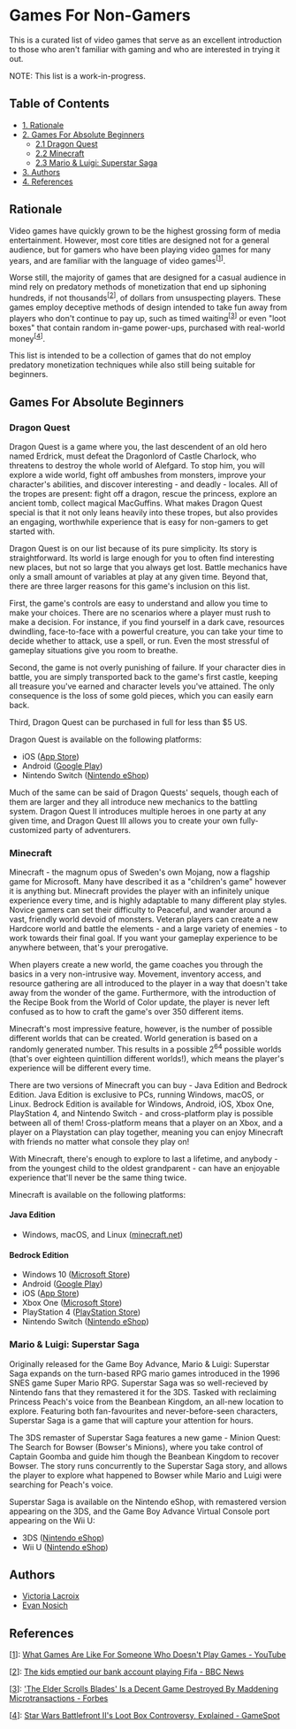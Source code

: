 # Games For Non-Gamers

This is a curated list of video games that serve as an excellent introduction
to those who aren't familiar with gaming and who are interested in trying
it out.

NOTE: This list is a work-in-progress.

## Table of Contents

- [1. Rationale](#rationale)
- [2. Games For Absolute Beginners](#games-for-absolute-beginners)
	- [2.1 Dragon Quest](#dragon-quest)
	- [2.2 Minecraft](#minecraft)
	- [2.3 Mario & Luigi: Superstar Saga](#wip)
- [3. Authors](#authors)
- [4. References](#references)

## Rationale

Video games have quickly grown to be the highest grossing form of media
entertainment. However, most core titles are designed not for a general
audience, but for gamers who have been playing video games for many years,
and are familiar with the language of video games<sup>[[1](#ref-1)]</sup>.

Worse still, the majority of games that are designed for a casual audience in
mind rely on predatory methods of monetization that end up siphoning hundreds,
if not thousands<sup>[[2](#ref-2)]</sup>, of dollars from unsuspecting
players. These games employ deceptive methods of design intended to
take fun away from players who don't continue to pay up, such as timed
waiting<sup>[[3](#ref-3)]</sup> or even "loot boxes" that contain random
in-game power-ups, purchased with real-world money<sup>[[4](#ref-4)]</sup>.

This list is intended to be a collection of games that do not employ predatory
monetization techniques while also still being suitable for beginners.

## Games For Absolute Beginners

### Dragon Quest

Dragon Quest is a game where you, the last descendent of an old hero named
Erdrick, must defeat the Dragonlord of Castle Charlock, who threatens to
destroy the whole world of Alefgard. To stop him, you will explore a wide
world, fight off ambushes from monsters, improve your character's abilities,
and discover interesting - and deadly - locales. All of the tropes are
present: fight off a dragon, rescue the princess, explore an ancient tomb,
collect magical MacGuffins. What makes Dragon Quest special is that it
not only leans heavily into these tropes, but also provides an engaging,
worthwhile experience that is easy for non-gamers to get started with.

Dragon Quest is on our list because of its pure simplicity. Its story is
straightforward. Its world is large enough for you to often find interesting
new places, but not so large that you always get lost. Battle mechanics have
only a small amount of variables at play at any given time. Beyond that,
there are three larger reasons for this game's inclusion on this list.

First, the game's controls are easy to understand and allow you time to
make your choices. There are no scenarios where a player must rush to make
a decision. For instance, if you find yourself in a dark cave, resources
dwindling, face-to-face with a powerful creature, you can take your time to
decide whether to attack, use a spell, or run. Even the most stressful of
gameplay situations give you room to breathe.

Second, the game is not overly punishing of failure. If your character dies in
battle, you are simply transported back to the game's first castle, keeping
all treasure you've earned and character levels you've attained. The only
consequence is the loss of some gold pieces, which you can easily earn back.

Third, Dragon Quest can be purchased in full for less than $5 US.

Dragon Quest is available on the following platforms:

- iOS ([App Store](https://apps.apple.com/us/app/dragon-quest/id911201894))
- Android ([Google Play](https://play.google.com/store/apps/details?id=com.square_enix.android_googleplay.dq1_gp))
- Nintendo Switch ([Nintendo eShop](https://www.nintendo.com/games/detail/dragon-quest-switch/))

Much of the same can be said of Dragon Quests' sequels, though each of them
are larger and they all introduce new mechanics to the battling system. Dragon
Quest II introduces multiple heroes in one party at any given time, and Dragon
Quest III allows you to create your own fully-customized party of adventurers.

### Minecraft

Minecraft - the magnum opus of Sweden's own Mojang, now a flagship game for
Microsoft. Many have described it as a "children's game" however it is anything
but. Minecraft provides the player with an infinitely unique experience every
time, and is highly adaptable to many different play styles. Novice gamers can
set their difficulty to Peaceful, and wander around a vast, friendly world
devoid of monsters. Veteran players can create a new Hardcore world and battle
the elements - and a large variety of enemies - to work towards their final
goal. If you want your gameplay experience to be anywhere between, that's your
prerogative.

When players create a new world, the game coaches you through the basics in a
very non-intrusive way. Movement, inventory access, and resource gathering are
all introduced to the player in a way that doesn't take away from the wonder of
the game. Furthermore, with the introduction of the Recipe Book from the World
of Color update, the player is never left confused as to how to craft the game's
over 350 different items.

Minecraft's most impressive feature, however, is the number of possible
different worlds that can be created. World generation is based on a randomly
generated number. This results in a possible 2<sup>64</sup> possible worlds
(that's over eighteen quintillion different worlds!), which means the player's
experience will be different every time.

There are two versions of Minecraft you can buy - Java Edition and Bedrock
Edition. Java Edition is exclusive to PCs, running Windows, macOS, or Linux.
Bedrock Edition is available for Windows, Android, iOS, Xbox One, PlayStation 4,
and Nintendo Switch - and cross-platform play is possible between all of them!
Cross-platform means that a player on an Xbox, and a player on a Playstation can
play together, meaning you can enjoy Minecraft with friends no matter what
console they play on!

With Minecraft, there's enough to explore to last a lifetime, and anybody - from
the youngest child to the oldest grandparent - can have an enjoyable experience
that'll never be the same thing twice.

Minecraft is available on the following platforms:

#### Java Edition

- Windows, macOS, and Linux ([minecraft.net](https://www.minecraft.net/en-us/get-minecraft))

#### Bedrock Edition

- Windows 10 ([Microsoft Store](https://www.microsoft.com/en-us/p/minecraft-for-windows-10/9nblggh2jhxj?activetab=pivot:overviewtab))
- Android ([Google Play](https://play.google.com/store/apps/details?id=com.mojang.minecraftpe))
- iOS ([App Store](https://apps.apple.com/ca/app/minecraft/id479516143))
- Xbox One ([Microsoft Store](https://www.microsoft.com/en-ca/p/minecraft/9NBLGGH537BL?activetab=pivot:overviewtab))
- PlayStation 4 ([PlayStation Store](https://store.playstation.com/en-ca/product/UP4433-CUSA00744_00-STARTERCOLLECTPK?smcid=pdc%3Aca-en%3Aweb-pdc-games-minecraft-ps4%3Awaystobuy_398155673-Buy%20Download%3Anull%3A))
- Nintendo Switch ([Nintendo eShop](https://www.nintendo.com/games/detail/minecraft-switch/))

### Mario & Luigi: Superstar Saga

Originally released for the Game Boy Advance, Mario & Luigi: Superstar Saga expands on the turn-based RPG mario games introduced
in the 1996 SNES game Super Mario RPG. Superstar Saga was so well-recieved by Nintendo fans that they remastered it for the 3DS. Tasked with reclaiming Princess Peach's voice from the Beanbean Kingdom, an all-new location to explore. Featuring both fan-favourites and never-before-seen characters, Superstar Saga is a game that will capture your attention for hours.

The 3DS remaster of Superstar Saga features a new game - Minion Quest: The Search for Bowser (Bowser's Minions), where you take control of Captain Goomba and guide him though the Beanbean Kingdom to recover Bowser. The story runs concurrently to the Superstar Saga story, and allows the player to explore what happened to Bowser while Mario and Luigi were searching for Peach's voice.

Superstar Saga is available on the Nintendo eShop, with remastered version appearing on the 3DS, and the Game Boy Advance Virtual Console port appearing on the Wii U:

- 3DS ([Nintendo eShop](https://www.nintendo.com/games/detail/mario-luigi-superstar-saga-bowsers-minions-3ds/))
- Wii U ([Nintendo eShop](https://www.nintendo.com/games/detail/mario-luigi-superstar-saga-wii-u/))

## Authors

- [Victoria Lacroix](https://www.vlacroix.ca/)
- [Evan Nosich](https://evannosich.ca/)

## References

<a id="ref-1"></a>
[[1](#ref-1)]: [What Games Are Like For Someone Who Doesn't Play Games - YouTube][yt-1]

<a id="ref-2"></a>
[[2](#ref-2)]: [The kids emptied our bank account playing Fifa - BBC News][bbc-1]

<a id="ref-3"></a>
[[3](#ref-3)]: ['The Elder Scrolls Blades' Is a Decent Game Destroyed By Maddening Microtransactions - Forbes][forbes-1]

<a id="ref-4"></a>
[[4](#ref-4)]: [Star Wars Battlefront II's Loot Box Controversy, Explained - GameSpot][gamespot-1]

[bbc-1]: https://www.bbc.com/news/technology-48908766
[forbes-1]: https://www.forbes.com/sites/paultassi/2019/04/06/the-elder-scrolls-blades-is-a-decent-game-destroyed-by-maddening-microtransactions/
[gamespot-1]: https://www.gamespot.com/articles/star-wars-battlefront-2s-loot-box-controversy-expl/1100-6455155/
[yt-1]: https://www.youtube.com/watch?v=ax7f3JZJHSw
